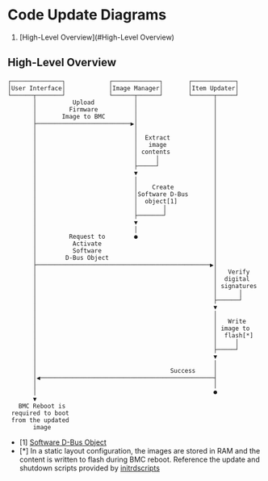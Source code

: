 # Code Update Diagrams

1. [High-Level Overview](#High-Level Overview)

## High-Level Overview

```ascii
┌──────────────┐            ┌─────────────┐       ┌────────────┐
│User Interface│            │Image Manager│       │Item Updater│
└──────┬───────┘            └──────┬──────┘       └──────┬─────┘
       │          Upload           │                     │
       │         Firmware          │                     │
       │       Image to BMC        │                     │
       ├──────────────────────────▶│                     │
       │                           │                     │
       │                           │  Extract            │
       │                           │   image             │
       │                           │ contents            │
       │                           │     │               │
       │                           ├─────┘               │
       │                           ▼                     │
       │                           │                     │
       │                           │    Create           │
       │                           │Software D-Bus       │
       │                           │  object[1]          │
       │                           │       │             │
       │                           ├───────┘             │
       │                           ▼                     │
       │                           │                     │
       │         Request to        ●                     │
       │          Activate                               │
       │          Software                               │
       │        D-Bus Object                             │
       ├────────────────────────────────────────────────▶│
       │                                                 │   Verify
       │                                                 │  digital
       │                                                 │ signatures
       │                                                 │      │
       │                                                 ├──────┘
       │                                                 ▼
       │                                                 │
       │                                                 │   Write
       │                                                 │ image to
       │                                                 │  flash[*]
       │                                                 │     │
       │                                                 ├─────┘
       │                                                 ▼
       │                                                 │
       │                                     Success     │
       │◀────────────────────────────────────────────────┤
       │                                                 │
       │                                                 ●
       ▼
   BMC Reboot is
 required to boot
 from the updated
       image

```

- [1]
  [Software D-Bus Object](https://github.com/openbmc/phosphor-dbus-interfaces/tree/master/yaml/xyz/openbmc_project/Software)
- [*] In a static layout configuration, the images are stored in RAM and the
  content is written to flash during BMC reboot. Reference the update and
  shutdown scripts provided by
  [initrdscripts](https://github.com/openbmc/openbmc/tree/master/meta-phosphor/recipes-phosphor/initrdscripts)
